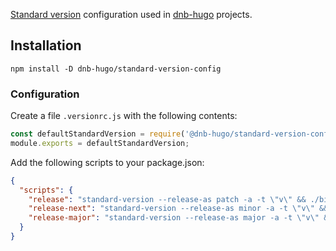 [Standard version](https://github.com/conventional-changelog/standard-version) configuration used in [dnb-hugo](https://github.com/dnb-hugo) projects.

## Installation

```shell
npm install -D dnb-hugo/standard-version-config
```

### Configuration

Create a file `.versionrc.js` with the following contents:

```javascript
const defaultStandardVersion = require('@dnb-hugo/standard-version-config');
module.exports = defaultStandardVersion;
```

Add the following scripts to your package.json:

```json
{
  "scripts": {
    "release": "standard-version --release-as patch -a -t \"v\" && ./bin/release-hook-postrelease.sh",
    "release-next": "standard-version --release-as minor -a -t \"v\" && ./bin/release-hook-postrelease.sh",
    "release-major": "standard-version --release-as major -a -t \"v\" && ./bin/release-hook-postrelease.sh"
  }
}
```
